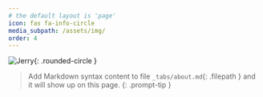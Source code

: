 ```yaml
---
# the default layout is 'page'
icon: fas fa-info-circle
media_subpath: /assets/img/
order: 4
---
```

![Jerry](jerry.jpg){: .rounded-circle }

> Add Markdown syntax content to file `_tabs/about.md`{: .filepath } and it will show up on this page.
{: .prompt-tip }
